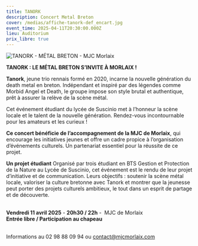 ```yaml
---
title: TANORK
description: Concert Metal Breton
cover: /medias/affiche-tanork-def_encart.jpg
event_time: 2025-04-11T20:30:00.000Z
lieu: Auditorium
prix_libre: true
---
```

![TANORK - MÉTAL BRETON - MJC Morlaix](/medias/affiche-tanork-def_page.jpg "TANORK - MÉTAL BRETON - MJC Morlaix")

**TANORK : LE MÉTAL BRETON S’INVITE À MORLAIX !**

**Tanork**, jeune trio rennais formé en 2020, incarne la nouvelle génération du death metal en breton. Indépendant et inspiré par des légendes comme Morbid Angel et Death, le groupe impose son style brutal et authentique, prêt à assurer la relève de la scène métal.

Cet événement étudiant du lycée de Suscinio met à l’honneur la scène locale et le talent de la nouvelle génération. Rendez-vous incontournable pour les amateurs et les curieux ! 

**Ce concert bénéficie de l’accompagnement de la MJC de Morlaix**, qui encourage les initiatives jeunes et offre un cadre propice à l’organisation d’événements culturels. Un partenariat essentiel pour la réussite de ce projet.

**Un projet étudiant** Organisé par trois étudiant en BTS Gestion et Protection de la Nature au Lycée de Suscinio, cet événement est le rendu de leur projet d’initiative et de communication. Leurs objectifs : soutenir la scène métal locale, valoriser la culture bretonne avec Tanork et montrer que la jeunesse peut porter des projets culturels ambitieux, le tout dans un esprit de partage et de découverte.

\
**Vendredi 11 avril 2025** - **20h30 / 22h** -  MJC de Morlaix\
**Entrée libre / Participation au chapeau**

\
Informations au 02 98 88 09 94 ou contact@mjcmorlaix.com